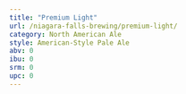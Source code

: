 ```yaml
---
title: "Premium Light"
url: /niagara-falls-brewing/premium-light/
category: North American Ale
style: American-Style Pale Ale
abv: 0
ibu: 0
srm: 0
upc: 0
---
```


